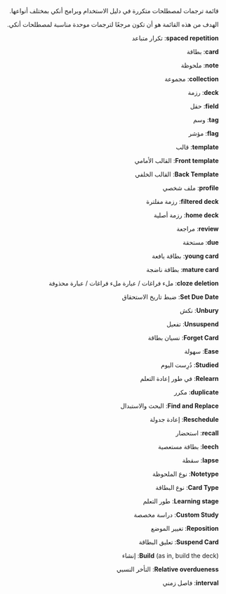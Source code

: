 <div dir="rtl">

قائمة ترجمات لمصطلحات متكررة في دليل الاستخدام وبرامج أنكي بمختلف أنواعها.

الهدف من هذه القائمة هو أن تكون مرجعًا لترجمات موحدة مناسبة لمصطلحات أنكي.

**spaced repetition**: تكرار متباعد

**card**: بطاقة

**note**: ملحوظة

**collection**: مجموعة

**deck**: رزمة

**field**: حقل

**tag**: وسم

**flag**: مؤشر

**template**: قالب

**Front template**: القالب الأمامي

**Back Template**: القالب الخلفي

**profile**: ملف شخصي

**filtered deck**: رزمة مفلترة

**home deck**: رزمة أصلية

**review**: مراجعة

**due**: مستحقة

**young card**: بطاقة يافعة

**mature card**: بطاقة ناضجة

**cloze deletion**: ملء فراغات / عبارة ملء فراغات / عبارة محذوفة

**Set Due Date**: ضبط تاريخ الاستحقاق

**Unbury**: نكش

**Unsuspend**: تفعيل

**Forget Card**: نسيان بطاقة

**Ease**: سهولة

**Studied**: دُرِست اليوم

**Relearn**: في طور إعادة التعلم

**duplicate**: مكرر

**Find and Replace**: البحث والاستبدال

**Reschedule**: إعادة جدولة

**recall**: استحضار

**leech**: بطاقة مستعصية

**lapse**: سقطة

**Notetype**: نوع الملحوظة

**Card Type**: نوع البطاقة

**Learning stage**: طور التعلم

**Custom Study**: دراسة مخصصة

**Reposition**: تغيير الموضع

**Suspend Card**: تعليق البطاقة

**Build** (as in, build the deck): إنشاء

**Relative overdueness**: التأخر النسبي

**interval**: فاصل زمني

</div>

